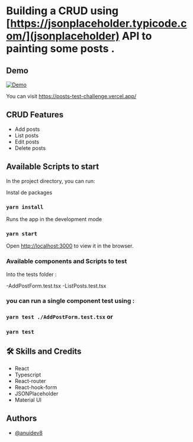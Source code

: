 # Building a CRUD using [https://jsonplaceholder.typicode.com/](jsonplaceholder) API to painting some posts .

## Demo

[![Demo](https://res.cloudinary.com/dqhme1rod/image/upload/v1666757142/machine/a5al4gmakwyyzqkuvqfn.png)](https://res.cloudinary.com/dqhme1rod/video/upload/v1666757180/machine/bvudxj8n6ytxbkz2zeon.mp4)

You can visit
https://posts-test-challenge.vercel.app/

## CRUD Features

- Add posts
- List posts
- Edit posts
- Delete posts

## Available Scripts to start

In the project directory, you can run:

Instal de packages

### `yarn install`

Runs the app in the development mode

### `yarn start`

Open [http://localhost:3000](http://localhost:3000) to view it in the browser.

### Available components and Scripts to test

Into the tests folder :

-AddPostForm.test.tsx
-ListPosts.test.tsx

### you can run a single component test using :

### `yarn test ./AddPostForm.test.tsx` or

### `yarn test`

## 🛠 Skills and Credits

- React
- Typescript
- React-router
- React-hook-form
- JSONPlaceholder
- Material UI

## Authors

- [@anuidev8](https://www.github.com/anuidev8)
